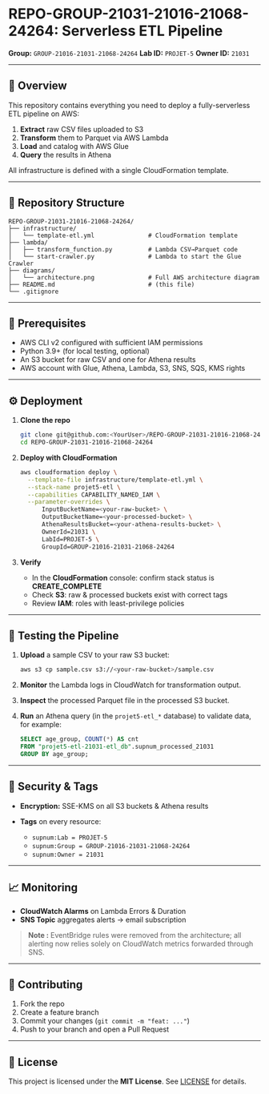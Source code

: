 # REPO-GROUP-21031-21016-21068-24264: Serverless ETL Pipeline

**Group:** `GROUP-21016-21031-21068-24264`
**Lab ID:** `PROJET-5`
**Owner ID:** `21031`

---

## 🚀 Overview

This repository contains everything you need to deploy a fully-serverless ETL pipeline on AWS:

1. **Extract** raw CSV files uploaded to S3
2. **Transform** them to Parquet via AWS Lambda
3. **Load** and catalog with AWS Glue
4. **Query** the results in Athena

All infrastructure is defined with a single CloudFormation template.

---

## 📂 Repository Structure

```
REPO-GROUP-21031-21016-21068-24264/
├── infrastructure/
│   └── template-etl.yml               # CloudFormation template
├── lambda/
│   ├── transform_function.py          # Lambda CSV→Parquet code
│   └── start-crawler.py               # Lambda to start the Glue Crawler
├── diagrams/
│   └── architecture.png               # Full AWS architecture diagram
├── README.md                          # (this file)
└── .gitignore
```

---

## 🔧 Prerequisites

* AWS CLI v2 configured with sufficient IAM permissions
* Python 3.9+ (for local testing, optional)
* An S3 bucket for raw CSV and one for Athena results
* AWS account with Glue, Athena, Lambda, S3, SNS, SQS, KMS rights

---

## ⚙️ Deployment

1. **Clone the repo**

   ```bash
   git clone git@github.com:<YourUser>/REPO-GROUP-21031-21016-21068-24264.git
   cd REPO-GROUP-21031-21016-21068-24264
   ```

2. **Deploy with CloudFormation**

   ```bash
   aws cloudformation deploy \
     --template-file infrastructure/template-etl.yml \
     --stack-name projet5-etl \
     --capabilities CAPABILITY_NAMED_IAM \
     --parameter-overrides \
         InputBucketName=<your-raw-bucket> \
         OutputBucketName=<your-processed-bucket> \
         AthenaResultsBucket=<your-athena-results-bucket> \
         OwnerId=21031 \
         LabId=PROJET-5 \
         GroupId=GROUP-21016-21031-21068-24264
   ```

3. **Verify**

   * In the **CloudFormation** console: confirm stack status is **CREATE\_COMPLETE**
   * Check **S3**: raw & processed buckets exist with correct tags
   * Review **IAM**: roles with least-privilege policies

---

## 🧪 Testing the Pipeline

1. **Upload** a sample CSV to your raw S3 bucket:

   ```bash
   aws s3 cp sample.csv s3://<your-raw-bucket>/sample.csv
   ```
2. **Monitor** the Lambda logs in CloudWatch for transformation output.
3. **Inspect** the processed Parquet file in the processed S3 bucket.
4. **Run** an Athena query (in the `projet5-etl_*` database) to validate data, for example:

   ```sql
   SELECT age_group, COUNT(*) AS cnt
   FROM "projet5-etl-21031-etl_db".supnum_processed_21031
   GROUP BY age_group;
   ```

---

## 🔐 Security & Tags

* **Encryption:** SSE-KMS on all S3 buckets & Athena results
* **Tags** on every resource:

  * `supnum:Lab = PROJET-5`
  * `supnum:Group = GROUP-21016-21031-21068-24264`
  * `supnum:Owner = 21031`

---

## 📈 Monitoring

* **CloudWatch Alarms** on Lambda Errors & Duration
* **SNS Topic** aggregates alerts → email subscription

> **Note :** EventBridge rules were removed from the architecture; all alerting now relies solely on CloudWatch metrics forwarded through SNS.

---

## 🤝 Contributing

1. Fork the repo
2. Create a feature branch
3. Commit your changes (`git commit -m "feat: ..."`)
4. Push to your branch and open a Pull Request

---

## 📝 License

This project is licensed under the **MIT License**. See [LICENSE](LICENSE) for details.
